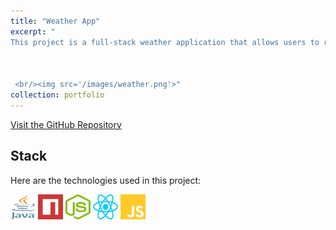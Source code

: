 ```yaml
---
title: "Weather App"
excerpt: "
This project is a full-stack weather application that allows users to retrieve current weather information for any location using a weather API. The app combines a JavaScript-based front-end with a Node.js-powered back-end. NPM is utilized for managing dependencies, and Java is incorporated for additional processing, such as complex calculations or integrations, providing a robust and scalable solution.



 <br/><img src='/images/weather.png'>"
collection: portfolio
---
```

[Visit the GitHub Repository](https://github.com/gabrielkmbo/WeatherApp)

## Stack

Here are the technologies used in this project:

<p>
  <img src="/images/java.png" alt="Java" title="Java" width="40" height="40" />
  <img src="/images/npm.png" alt="NPM" title="NPM" width="40" height="40" />
  <img src="/images/nodejs.png" alt="Node.js" title="Node.js" width="40" height="40" />
  <img src="/images/react.png" alt="React" title="React" width="40" height="40" />
  <img src="/images/javascript.png" alt="Javascript" title="Javascript" width="40" height="40" />
</p>
